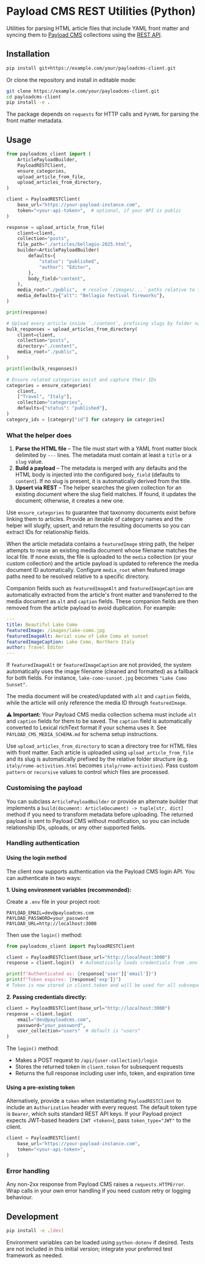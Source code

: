 # Payload CMS REST Utilities (Python)

Utilities for parsing HTML article files that include YAML front matter and
syncing them to [Payload CMS](https://payloadcms.com/) collections using the
[REST API](https://payloadcms.com/docs/rest-api/overview).

## Installation

```bash
pip install git+https://example.com/your/payloadcms-client.git
```

Or clone the repository and install in editable mode:

```bash
git clone https://example.com/your/payloadcms-client.git
cd payloadcms-client
pip install -e .
```

The package depends on `requests` for HTTP calls and `PyYAML` for parsing the
front matter metadata.

## Usage

```python
from payloadcms_client import (
    ArticlePayloadBuilder,
    PayloadRESTClient,
    ensure_categories,
    upload_article_from_file,
    upload_articles_from_directory,
)

client = PayloadRESTClient(
    base_url="https://your-payload-instance.com",
    token="<your-api-token>",  # optional, if your API is public
)

response = upload_article_from_file(
    client=client,
    collection="posts",
    file_path="./articles/bellagio-2025.html",
    builder=ArticlePayloadBuilder(
        defaults={
            "status": "published",
            "author": "Editor",
        },
        body_field="content",
    ),
    media_root="./public",  # resolve `/images/...` paths relative to this directory
    media_defaults={"alt": "Bellagio festival fireworks"},
)

print(response)

# Upload every article inside `./content`, prefixing slugs by folder names
bulk_responses = upload_articles_from_directory(
    client=client,
    collection="posts",
    directory="./content",
    media_root="./public",
)

print(len(bulk_responses))

# Ensure related categories exist and capture their IDs
categories = ensure_categories(
    client,
    ["Travel", "Italy"],
    collection="categories",
    defaults={"status": "published"},
)
category_ids = [category["id"] for category in categories]
```

### What the helper does

1. **Parse the HTML file** – The file must start with a YAML front matter block
   delimited by `---` lines. The metadata must contain at least a `title` or a
   `slug` value.
2. **Build a payload** – The metadata is merged with any defaults and the HTML
   body is injected into the configured `body_field` (defaults to `content`). If
   no slug is present, it is automatically derived from the title.
3. **Upsert via REST** – The helper searches the given collection for an
   existing document where the slug field matches. If found, it updates the
   document; otherwise, it creates a new one.

Use `ensure_categories` to guarantee that taxonomy documents exist before
linking them to articles. Provide an iterable of category names and the helper
will slugify, upsert, and return the resulting documents so you can extract IDs
for relationship fields.

When the article metadata contains a ``featuredImage`` string path, the helper
attempts to reuse an existing media document whose filename matches the local
file. If none exists, the file is uploaded to the ``media`` collection (or your
custom collection) and the article payload is updated to reference the media
document ID automatically. Configure ``media_root`` when featured image paths
need to be resolved relative to a specific directory.

Companion fields such as ``featuredImageAlt`` and ``featuredImageCaption`` are
automatically extracted from the article's front matter and transferred to the
media document as ``alt`` and ``caption`` fields. These companion fields are
then removed from the article payload to avoid duplication. For example:

```yaml
---
title: Beautiful Lake Como
featuredImage: /images/lake-como.jpg
featuredImageAlt: Aerial view of Lake Como at sunset
featuredImageCaption: Lake Como, Northern Italy
author: Travel Editor
---
```

If ``featuredImageAlt`` or ``featuredImageCaption`` are not provided, the system
automatically uses the image filename (cleaned and formatted) as a fallback for
both fields. For instance, ``lake-como-sunset.jpg`` becomes ``"Lake Como Sunset"``.

The media document will be created/updated with ``alt`` and ``caption`` fields,
while the article will only reference the media ID through ``featuredImage``.

**⚠️ Important:** Your Payload CMS media collection schema must include ``alt``
and ``caption`` fields for them to be saved. The ``caption`` field is automatically
converted to Lexical richText format if your schema uses it. See
``PAYLOAD_CMS_MEDIA_SCHEMA.md`` for schema setup instructions.

Use ``upload_articles_from_directory`` to scan a directory tree for HTML files
with front matter. Each article is uploaded using ``upload_article_from_file``
and its slug is automatically prefixed by the relative folder structure (e.g.
``italy/rome-activities.html`` becomes ``italy/rome-activities``). Pass custom
``pattern`` or ``recursive`` values to control which files are processed.

### Customising the payload

You can subclass `ArticlePayloadBuilder` or provide an alternate builder that
implements a `build(document: ArticleDocument) -> tuple[str, dict]` method if
you need to transform metadata before uploading. The returned payload is sent to
Payload CMS without modification, so you can include relationship IDs, uploads,
or any other supported fields.

### Handling authentication

#### Using the login method

The client now supports authentication via the Payload CMS login API. You can authenticate in two ways:

**1. Using environment variables (recommended):**

Create a `.env` file in your project root:

```env
PAYLOAD_EMAIL=dev@payloadcms.com
PAYLOAD_PASSWORD=your_password
PAYLOAD_URL=http://localhost:3000
```

Then use the `login()` method:

```python
from payloadcms_client import PayloadRESTClient

client = PayloadRESTClient(base_url="http://localhost:3000")
response = client.login()  # Automatically loads credentials from .env

print(f"Authenticated as: {response['user']['email']}")
print(f"Token expires: {response['exp']}")
# Token is now stored in client.token and will be used for all subsequent requests
```

**2. Passing credentials directly:**

```python
client = PayloadRESTClient(base_url="http://localhost:3000")
response = client.login(
    email="dev@payloadcms.com",
    password="your_password",
    user_collection="users"  # default is "users"
)
```

The `login()` method:
- Makes a POST request to `/api/{user-collection}/login`
- Stores the returned token in `client.token` for subsequent requests
- Returns the full response including user info, token, and expiration time

#### Using a pre-existing token

Alternatively, provide a `token` when instantiating `PayloadRESTClient` to include an
`Authorization` header with every request. The default token type is `Bearer`,
which suits standard REST API keys. If your Payload project expects JWT-based
headers (`JWT <token>`), pass `token_type="JWT"` to the client.

```python
client = PayloadRESTClient(
    base_url="https://your-payload-instance.com",
    token="<your-api-token>",
)
```

### Error handling

Any non-2xx response from Payload CMS raises a `requests.HTTPError`. Wrap calls
in your own error handling if you need custom retry or logging behaviour.

## Development

```bash
pip install -e .[dev]
```

Environment variables can be loaded using `python-dotenv` if desired. Tests are
not included in this initial version; integrate your preferred test framework as
needed.
